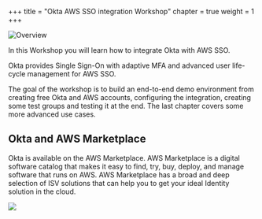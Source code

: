 +++
title = "Okta AWS SSO integration Workshop"
chapter = true
weight = 1
+++

![Overview](/images/okta_logo.png)

In this Workshop you will learn how to integrate Okta with AWS SSO.

Okta provides Single Sign-On with adaptive MFA and advanced user life-cycle management for AWS SSO.

The goal of the workshop is to build an end-to-end demo environment from creating free Okta and AWS accounts, configuring the integration, creating some test groups and testing it at the end. The last chapter covers some more advanced use cases.

## Okta and AWS Marketplace
Okta is available on the AWS Marketplace. AWS Marketplace is a digital software catalog that makes it easy to find, try, buy, deploy, and manage software that runs on AWS. AWS Marketplace has a broad and deep selection of ISV solutions that can help you to get your ideal Identity solution in the cloud.

<a href="https://aws.amazon.com/marketplace/pp/prodview-r4vzqg4bgndda?sr=0-1&ref_=beagle&applicationId=AWSMPContessa" target="_blank"><img src="/images/available-in-awsmp-badge.png"></a>